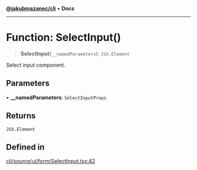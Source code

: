 [**@jakubmazanec/cli**](../README.md) • **Docs**

---

# Function: SelectInput()

> **SelectInput**(`__namedParameters`): `JSX.Element`

Select input component.

## Parameters

• **\_\_namedParameters**: `SelectInputProps`

## Returns

`JSX.Element`

## Defined in

[cli/source/ui/form/SelectInput.tsx:42](https://github.com/jakubmazanec/tools/blob/d628f137f5fc7b1bea261e1e59d468d8339ed884/packages/cli/source/ui/form/SelectInput.tsx#L42)
